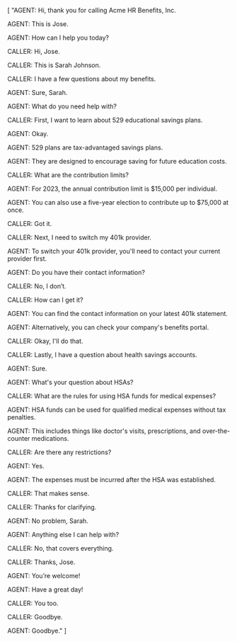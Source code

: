 [
    "AGENT: Hi, thank you for calling Acme HR Benefits, Inc.

AGENT: This is Jose.

AGENT: How can I help you today?

CALLER: Hi, Jose.

CALLER: This is Sarah Johnson.

CALLER: I have a few questions about my benefits.

AGENT: Sure, Sarah.

AGENT: What do you need help with?

CALLER: First, I want to learn about 529 educational savings plans.

AGENT: Okay.

AGENT: 529 plans are tax-advantaged savings plans.

AGENT: They are designed to encourage saving for future education costs.

CALLER: What are the contribution limits?

AGENT: For 2023, the annual contribution limit is $15,000 per individual.

AGENT: You can also use a five-year election to contribute up to $75,000 at once.

CALLER: Got it.

CALLER: Next, I need to switch my 401k provider.

AGENT: To switch your 401k provider, you'll need to contact your current provider first.

AGENT: Do you have their contact information?

CALLER: No, I don’t.

CALLER: How can I get it?

AGENT: You can find the contact information on your latest 401k statement.

AGENT: Alternatively, you can check your company's benefits portal.

CALLER: Okay, I'll do that.

CALLER: Lastly, I have a question about health savings accounts.

AGENT: Sure.

AGENT: What's your question about HSAs?

CALLER: What are the rules for using HSA funds for medical expenses?

AGENT: HSA funds can be used for qualified medical expenses without tax penalties.

AGENT: This includes things like doctor's visits, prescriptions, and over-the-counter medications.

CALLER: Are there any restrictions?

AGENT: Yes.

AGENT: The expenses must be incurred after the HSA was established.

CALLER: That makes sense.

CALLER: Thanks for clarifying.

AGENT: No problem, Sarah.

AGENT: Anything else I can help with?

CALLER: No, that covers everything.

CALLER: Thanks, Jose.

AGENT: You’re welcome!

AGENT: Have a great day!

CALLER: You too.

CALLER: Goodbye.

AGENT: Goodbye."
]